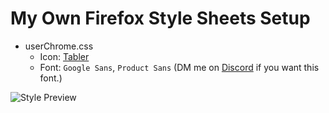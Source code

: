 # My Own Firefox Style Sheets Setup
- userChrome.css
  - Icon: [Tabler](https://github.com/tabler/tabler-icons)
  - Font: `Google Sans`, `Product Sans` (DM me on [Discord](https://discord.com/users/283841865403465728) if you want this font.)

![Style Preview](https://cdn.discordapp.com/attachments/917129797510000691/1107395825593757766/image.png)
